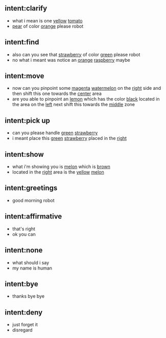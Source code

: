 ## intent:clarify
- what i mean is one [yellow](object_color) [tomato](object_name)
- [pear](object_name) of color [orange](object_color) please robot

## intent:find
- also can you see that [strawberry](object_name) of color [green](object_color) please robot
- no what i meant was notice an [orange](object_color) [raspberry](object_name) maybe

## intent:move
- now can you pinpoint some [magenta](object_color) [watermelon](object_name) on the [right](placement) side and then shift this one towards the [center](placement) area
- are you able to pinpoint an [lemon](object_name) which has the color [black](object_color) located in the area on the [left](placement) next shift this towards the [middle](placement) zone

## intent:pick up
- can you please handle [green](object_color) [strawberry](object_name)
- i meant place this [green](object_color) [strawberry](object_name) placed in the [right](placement)

## intent:show
- what i'm showing you is [melon](object_name) which is [brown](object_color)
- located in the [right](placement) area is the [yellow](object_color) [melon](object_name)

## intent:greetings
- good morning robot

## intent:affirmative
- that's right
- ok you can

## intent:none
- what should i say
- my name is human

## intent:bye
- thanks bye bye

## intent:deny
- just forget it
- disregard
